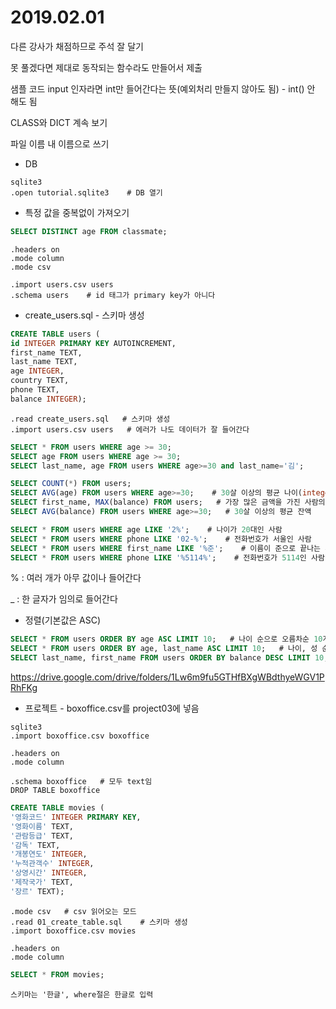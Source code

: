 # 2019.02.01



다른 강사가 채점하므로 주석 잘 달기

못 풀겠다면 제대로 동작되는 함수라도 만들어서 제출

샘플 코드 input 인자라면 int만 들어간다는 뜻(예외처리 만들지 않아도 됨) - int() 안 해도 됨

CLASS와 DICT 계속 보기



파일 이름 내 이름으로 쓰기



* DB

```sqlite
sqlite3
.open tutorial.sqlite3    # DB 열기
```



* 특정 값을 중복없이 가져오기

```sql
SELECT DISTINCT age FROM classmate;
```



```sqlite
.headers on
.mode column
.mode csv
```



```sqlite
.import users.csv users
.schema users    # id 태그가 primary key가 아니다
```



* create_users.sql - 스키마 생성

```sql
CREATE TABLE users (
id INTEGER PRIMARY KEY AUTOINCREMENT,
first_name TEXT,
last_name TEXT,
age INTEGER,
country TEXT,
phone TEXT,
balance INTEGER);
```

```sqlite
.read create_users.sql   # 스키마 생성
.import users.csv users   # 에러가 나도 데이터가 잘 들어간다
```



```sql
SELECT * FROM users WHERE age >= 30;
SELECT age FROM users WHERE age >= 30;
SELECT last_name, age FROM users WHERE age>=30 and last_name='김';
```



```sql
SELECT COUNT(*) FROM users;
SELECT AVG(age) FROM users WHERE age>=30;    # 30살 이상의 평균 나이(integer column만 가능)
SELECT first_name, MAX(balance) FROM users;   # 가장 많은 금액을 가진 사람의 이름 구하기
SELECT AVG(balance) FROM users WHERE age>=30;   # 30살 이상의 평균 잔액
```



```sql
SELECT * FROM users WHERE age LIKE '2%';    # 나이가 20대인 사람
SELECT * FROM users WHERE phone LIKE '02-%';    # 전화번호가 서울인 사람
SELECT * FROM users WHERE first_name LIKE '%준';    # 이름이 준으로 끝나는 사람
SELECT * FROM users WHERE phone LIKE '%5114%';    # 전화번호가 5114인 사람
```

% : 여러 개가 아무 값이나 들어간다

_ : 한 글자가 임의로 들어간다



* 정렬(기본값은 ASC)

```sql
SELECT * FROM users ORDER BY age ASC LIMIT 10;   # 나이 순으로 오름차순 10개 정렬
SELECT * FROM users ORDER BY age, last_name ASC LIMIT 10;   # 나이, 성 순
SELECT last_name, first_name FROM users ORDER BY balance DESC LIMIT 10;   # 잔액 순 정렬해 상위 10개만 출력
```



https://drive.google.com/drive/folders/1Lw6m9fu5GTHfBXgWBdthyeWGV1PRhFKg



* 프로젝트 - boxoffice.csv를 project03에 넣음

```sqlite
sqlite3
.import boxoffice.csv boxoffice

.headers on 
.mode column

.schema boxoffice   # 모두 text임
DROP TABLE boxoffice
```



```sql
CREATE TABLE movies (
'영화코드' INTEGER PRIMARY KEY,
'영화이름' TEXT,
'관람등급' TEXT,
'감독' TEXT,
'개봉연도' INTEGER,
'누적관객수' INTEGER,
'상영시간' INTEGER,
'제작국가' TEXT,
'장르' TEXT);
```



```sqlite
.mode csv   # csv 읽어오는 모드
.read 01_create_table.sql    # 스키마 생성
.import boxoffice.csv movies
```



```sqlite
.headers on
.mode column
```



```sql
SELECT * FROM movies;
```



```
스키마는 '한글', where절은 한글로 입력
```



